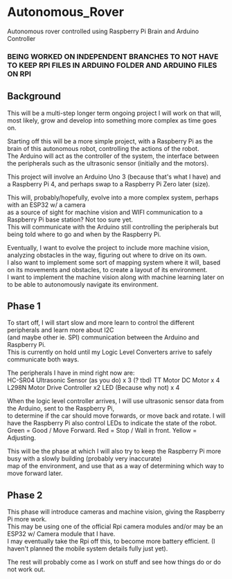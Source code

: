 # Autonomous_Rover
Autonomous rover controlled using Raspberry Pi Brain and Arduino Controller
### BEING WORKED ON INDEPENDENT BRANCHES TO NOT HAVE TO KEEP RPI FILES IN ARDUINO FOLDER AND ARDUINO FILES ON RPI

## Background
This will be a multi-step longer term ongoing project I will work on that will, most likely, grow and develop into something more complex as time goes on. 

Starting off this will be a more simple project, with a Raspberry Pi as the brain of this autonomous robot, controlling the actions of the robot.  
The Arduino will act as the controller of the system, the interface between the peripherals such as the ultrasonic sensor (initially and the motors).

This project will involve an Arduino Uno 3 (because that's what I have) and a Raspberry Pi 4, and perhaps swap to a Raspberry Pi Zero later (size).

This will, probably/hopefully, evolve into a more complex system, perhaps with an ESP32 w/ a camera  
as a source of sight for machine vision and WIFI communication to a Raspberry Pi base station? Not too sure yet.   
This will communicate with the Arduino still controlling the peripherals but being told where to go and when by the Raspberry Pi. 

Eventually, I want to evolve the project to include more machine vision, analyzing obstacles in the way, figuring out where to drive on its own.  
I also want to implement some sort of mapping system where it will, based on its movements and obstacles, to create a layout of its environment.  
I want to implement the machine vision along with machine learning later on to be able to autonomously navigate its environment. 

## Phase 1 
To start off, I will start slow and more learn to control the different peripherals and learn more about I2C  
(and maybe other ie. SPI) communication between the Arduino and Raspberry Pi.  
This is currently on hold until my Logic Level Converters arrive to safely communicate both ways. 

The peripherals I have in mind right now are:  
HC-SR04 Ultrasonic Sensor (as you do) x 3 (? tbd)
TT Motor DC Motor x 4
L298N Motor Drive Controller x2
LED (Because why not) x 4

When the logic level controller arrives, I will use ultrasonic sensor data from the Arduino, sent to the Raspberry Pi,  
to determine if the car should move forwards, or move back and rotate. I will have the Raspberry Pi also control LEDs 
to indicate the state of the robot. Green = Good / Move Forward. Red = Stop / Wall in front. Yellow = Adjusting. 

This will be the phase at which I will also try to keep the Raspberry Pi more busy with a slowly building (probably very inaccurate)  
map of the environment, and use that as a way of determining which way to move forward later. 

## Phase 2 
This phase will introduce cameras and machine vision, giving the Raspberry Pi more work.  
This may be using one of the official Rpi camera modules and/or may be an ESP32 w/ Camera module that I have.  
I may eventually take the Rpi off this, to become more battery efficient. (I haven't planned the mobile system details fully just yet).

The rest will probably come as I work on stuff and see how things do or do not work out. 
